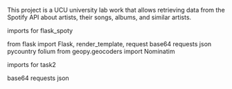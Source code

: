 This project is a UCU university lab work that allows retrieving data from the Spotify API about artists, their songs, albums, and similar artists.

imports for flask_spoty

from flask import Flask, render_template, request
base64
requests
json
pycountry
folium
from geopy.geocoders import Nominatim

imports for task2

base64
requests
json

